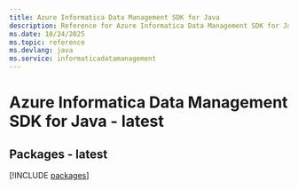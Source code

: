 ```yaml
---
title: Azure Informatica Data Management SDK for Java
description: Reference for Azure Informatica Data Management SDK for Java
ms.date: 10/24/2025
ms.topic: reference
ms.devlang: java
ms.service: informaticadatamanagement
---
```

# Azure Informatica Data Management SDK for Java - latest
## Packages - latest
[!INCLUDE [packages](informatica-data-management-index.md)]